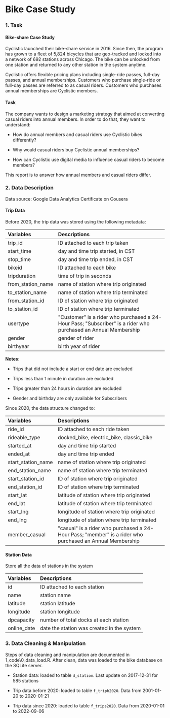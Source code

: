 Bike Case Study
================

### 1. Task

#### Bike-share Case Study

Cyclistic launched their bike-share service in 2016. Since then, the
program has grown to a fleet of 5,824 bicycles that are geo-tracked and
locked into a network of 692 stations across Chicago. The bike can be
unlocked from one station and returned to any other station in the
system anytime.

Cyclistic offers flexible pricing plans including single-ride passes,
full-day passes, and annual memberships. Customers who purchase
single-ride or full-day passes are referred to as casual riders.
Customers who purchases annual memberships are Cyclistic members.

#### Task

The company wants to design a marketing strategy that aimed at
converting casual riders into annual members. In order to do that, they
want to understand:

-   How do annual members and casual riders use Cyclistic bikes
    differently?

-   Why would casual riders buy Cyclistic annual memberships?

-   How can Cyclistic use digital media to influence casual riders to
    become members?

This report is to answer how annual members and casual riders differ.

### 2. Data Description

Data source: Google Data Analytics Certificate on Cousera

#### Trip Data

Before 2020, the trip data was stored using the following metadata:

<table>
<thead>
<tr>
<th style="text-align:left;">
Variables
</th>
<th style="text-align:left;">
Descriptions
</th>
</tr>
</thead>
<tbody>
<tr>
<td style="text-align:left;">
trip_id
</td>
<td style="text-align:left;">
ID attached to each trip taken
</td>
</tr>
<tr>
<td style="text-align:left;">
start_time
</td>
<td style="text-align:left;">
day and time trip started, in CST
</td>
</tr>
<tr>
<td style="text-align:left;">
stop_time
</td>
<td style="text-align:left;">
day and time trip ended, in CST
</td>
</tr>
<tr>
<td style="text-align:left;">
bikeid
</td>
<td style="text-align:left;">
ID attached to each bike
</td>
</tr>
<tr>
<td style="text-align:left;">
tripduration
</td>
<td style="text-align:left;">
time of trip in seconds
</td>
</tr>
<tr>
<td style="text-align:left;">
from_station_name
</td>
<td style="text-align:left;">
name of station where trip originated
</td>
</tr>
<tr>
<td style="text-align:left;">
to_station_name
</td>
<td style="text-align:left;">
name of station where trip terminated
</td>
</tr>
<tr>
<td style="text-align:left;">
from_station_id
</td>
<td style="text-align:left;">
ID of station where trip originated
</td>
</tr>
<tr>
<td style="text-align:left;">
to_station_id
</td>
<td style="text-align:left;">
ID of station where trip terminated
</td>
</tr>
<tr>
<td style="text-align:left;">
usertype
</td>
<td style="text-align:left;">
"Customer" is a rider who purchased a 24-Hour Pass; "Subscriber" is a
rider who purchased an Annual Membership
</td>
</tr>
<tr>
<td style="text-align:left;">
gender
</td>
<td style="text-align:left;">
gender of rider
</td>
</tr>
<tr>
<td style="text-align:left;">
birthyear
</td>
<td style="text-align:left;">
birth year of rider
</td>
</tr>
</tbody>
</table>

**Notes:**

-   Trips that did not include a start or end date are excluded

-   Trips less than 1 minute in duration are excluded

-   Trips greater than 24 hours in duration are excluded

-   Gender and birthday are only available for Subscribers

Since 2020, the data structure changed to:

<table>
<thead>
<tr>
<th style="text-align:left;">
Variables
</th>
<th style="text-align:left;">
Descriptions
</th>
</tr>
</thead>
<tbody>
<tr>
<td style="text-align:left;">
ride_id
</td>
<td style="text-align:left;">
ID attached to each ride taken
</td>
</tr>
<tr>
<td style="text-align:left;">
rideable_type
</td>
<td style="text-align:left;">
docked_bike, electric_bike, classic_bike
</td>
</tr>
<tr>
<td style="text-align:left;">
started_at
</td>
<td style="text-align:left;">
day and time trip started
</td>
</tr>
<tr>
<td style="text-align:left;">
ended_at
</td>
<td style="text-align:left;">
day and time trip ended
</td>
</tr>
<tr>
<td style="text-align:left;">
start_station_name
</td>
<td style="text-align:left;">
name of station where trip originated
</td>
</tr>
<tr>
<td style="text-align:left;">
end_station_name
</td>
<td style="text-align:left;">
name of station where trip terminated
</td>
</tr>
<tr>
<td style="text-align:left;">
start_station_id
</td>
<td style="text-align:left;">
ID of station where trip originated
</td>
</tr>
<tr>
<td style="text-align:left;">
end_station_id
</td>
<td style="text-align:left;">
ID of station where trip terminated
</td>
</tr>
<tr>
<td style="text-align:left;">
start_lat
</td>
<td style="text-align:left;">
latitude of station where trip originated
</td>
</tr>
<tr>
<td style="text-align:left;">
end_lat
</td>
<td style="text-align:left;">
latitude of station where trip terminated
</td>
</tr>
<tr>
<td style="text-align:left;">
start_lng
</td>
<td style="text-align:left;">
longitude of station where trip originated
</td>
</tr>
<tr>
<td style="text-align:left;">
end_lng
</td>
<td style="text-align:left;">
longitude of station where trip terminated
</td>
</tr>
<tr>
<td style="text-align:left;">
member_casual
</td>
<td style="text-align:left;">
"casual" is a rider who purchased a 24-Hour Pass; "member" is a rider
who purchased an Annual Membership
</td>
</tr>
</tbody>
</table>

#### Station Data

Store all the data of stations in the system

<table>
<thead>
<tr>
<th style="text-align:left;">
Variables
</th>
<th style="text-align:left;">
Descriptions
</th>
</tr>
</thead>
<tbody>
<tr>
<td style="text-align:left;">
id
</td>
<td style="text-align:left;">
ID attached to each station
</td>
</tr>
<tr>
<td style="text-align:left;">
name
</td>
<td style="text-align:left;">
station name
</td>
</tr>
<tr>
<td style="text-align:left;">
latitude
</td>
<td style="text-align:left;">
station latitude
</td>
</tr>
<tr>
<td style="text-align:left;">
longitude
</td>
<td style="text-align:left;">
station longitude
</td>
</tr>
<tr>
<td style="text-align:left;">
dpcapacity
</td>
<td style="text-align:left;">
number of total docks at each station
</td>
</tr>
<tr>
<td style="text-align:left;">
online_date
</td>
<td style="text-align:left;">
date the station was created in the system
</td>
</tr>
</tbody>
</table>

### 3. Data Cleaning & Manipulation

Steps of data cleaning and manipulation are documented in
1_code\\0_data_load.R. After clean, data was loaded to the bike database
on the SQLite server.

-   Station data: loaded to table `d_station`. Last update on 2017-12-31
    for 585 stations

-   Trip data before 2020: loaded to table `f_tripb2020`. Data from
    2001-01-20 to 2020-01-21

-   Trip data since 2020: loaded to table `f_trips2020`. Data from
    2020-01-01 to 2022-09-06
